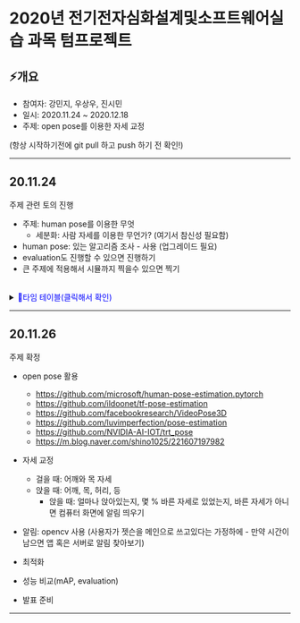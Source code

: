 # 2020년 전기전자심화설계및소프트웨어실습 과목 텀프로젝트
## ⚡️개요

- 참여자: 강민지, 우상우, 진시민
- 일시: 2020.11.24 ~ 2020.12.18
- 주제: open pose를 이용한 자세 교정

(항상 시작하기전에 git pull 하고 push 하기 전 확인!)


---
## 20.11.24

주제 관련 토의 진행

- 주제: human pose를 이용한 무엇
  - 세분화: 사람 자세를 이용한 무언가? (여기서 참신성 필요함)
- human pose: 있는 알고리즘 조사 - 사용 (업그레이드 필요)
- evaluation도 진행할 수 있으면 진행하기
- 큰 주제에 적용해서 시뮬까지 찍을수 있으면 찍기

<br>

 <details>
<summary><span style="color:blue">🚩타임 테이블(클릭해서 확인)</span></summary>

| 주차 | 월 | 화 | 수 | 목 | 금 | 토 | 일 |
| --- | --- | --- | --- | --- | --- | --- | --- |
| 11.24~11.29 | | 주제 관련 토의 | human pose 알고리즘 조사 / 정리 | 주제 픽스 / 개요 레포트 | 오픈 소스 적용 시작~ | | |
| 11.30~12.6 | 개별 진도 체크 | 진행사항 토의 / 방향성 잡기 | 지정 방향으로 실습 진행 | 진행사항 레포트 제출 / 실습 | ~ | | |
</details>

---
## 20.11.26

주제 확정

- open pose 활용
  - https://github.com/microsoft/human-pose-estimation.pytorch
  - https://github.com/ildoonet/tf-pose-estimation
  - https://github.com/facebookresearch/VideoPose3D
  - https://github.com/luvimperfection/pose-estimation
  - https://github.com/NVIDIA-AI-IOT/trt_pose
  - https://m.blog.naver.com/shino1025/221607197982
  
- 자세 교정
  - 걸을 때: 어깨와 목 자세
  - 앉을 때: 어깨, 목, 허리, 등
    - 앉을 때: 얼마나 앉아있는지, 몇 % 바른 자세로 있었는지, 바른 자세가 아니면 컴퓨터 화면에 알림 띄우기

- 알림: opencv 사용 (사용자가 젯슨을 메인으로 쓰고있다는 가정하에 - 만약 시간이 남으면 앱 혹은 서버로 알림 찾아보기)

- 최적화

- 성능 비교(mAP, evaluation)

- 발표 준비

---
